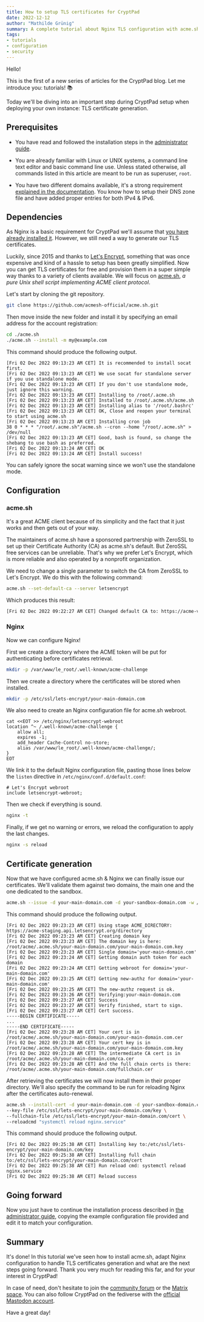 ```yaml
---
title: How to setup TLS certificates for CryptPad
date: 2022-12-12
author: "Mathilde Grünig"
summary: A complete tutorial about Nginx TLS configuration with acme.sh
tags:
- tutorials
- configuration
- security 
--- 
```


Hello!

This is the first of a new series of articles for the CryptPad blog. Let me introduce you: tutorials! 📚

Today we'll be diving into an important step during CryptPad setup when deploying your own instance: TLS certificate generation.

## Prerequisites

* You have read and followed the installation steps in the [administrator guide](https://docs.cryptpad.org/en/admin_guide/).


* You are already familiar with Linux or UNIX systems, a command line text editor and basic command line use.
Unless stated otherwise, all commands listed in this article are meant to be run as superuser, `root`.

* You have two different domains available, it's a strong requirement [explained in the documentation](https://docs.cryptpad.org/en/admin_guide/installation.html#admin-domain-config). You know how to setup their DNS zone file and have added proper entries for both IPv4 & IPv6.

## Dependencies

As Nginx is a basic requirement for CryptPad we'll assume that [you have already installed it](https://nginx.org/en/linux_packages.html#Debian). However, we still need a way to generate our TLS certificates.

Luckily, since 2015 and thanks to [Let's Encrypt](https://letsencrypt.org), something that was once expensive and kind of a hassle to setup has been greatly simplified. Now you can get TLS certificates for free and provision them in a super simple way thanks to a variety of clients available. We will focus on [acme.sh](https://github.com/acmesh-official/acme.sh), *a pure Unix shell script implementing ACME client protocol*.

Let's start by cloning the git repository.

```bash
git clone https://github.com/acmesh-official/acme.sh.git
```

Then move inside the new folder and install it by specifying an email address for the account registration:

```bash
cd ./acme.sh
./acme.sh --install -m my@example.com
```

This command should produce the following output.

```
[Fri 02 Dec 2022 09:13:23 AM CET] It is recommended to install socat first.
[Fri 02 Dec 2022 09:13:23 AM CET] We use socat for standalone server if you use standalone mode.
[Fri 02 Dec 2022 09:13:23 AM CET] If you don't use standalone mode, just ignore this warning.
[Fri 02 Dec 2022 09:13:23 AM CET] Installing to /root/.acme.sh
[Fri 02 Dec 2022 09:13:23 AM CET] Installed to /root/.acme.sh/acme.sh
[Fri 02 Dec 2022 09:13:23 AM CET] Installing alias to '/root/.bashrc'
[Fri 02 Dec 2022 09:13:23 AM CET] OK, Close and reopen your terminal to start using acme.sh
[Fri 02 Dec 2022 09:13:23 AM CET] Installing cron job
38 0 * * * "/root/.acme.sh"/acme.sh --cron --home "/root/.acme.sh" > /dev/null
[Fri 02 Dec 2022 09:13:23 AM CET] Good, bash is found, so change the shebang to use bash as preferred.
[Fri 02 Dec 2022 09:13:24 AM CET] OK
[Fri 02 Dec 2022 09:13:24 AM CET] Install success!
```

You can safely ignore the socat warning since we won't use the standalone mode.

## Configuration

### acme.sh

It's a great ACME client because of its simplicity and the fact that it just works and then gets out of your way.

The maintainers of acme.sh have a sponsored partnership with ZeroSSL to set up their Certificate Authority (CA) as acme.sh's default. But ZeroSSL free services can be unreliable. That's why we prefer Let's Encrypt, which is more reliable and also operated by a nonprofit organization.

We need to change a single parameter to switch the CA from ZeroSSL to Let's Encrypt.
We do this with the following command:

```bash
acme.sh --set-default-ca --server letsencrypt
```

Which produces this result:

```bash
[Fri 02 Dec 2022 09:22:27 AM CET] Changed default CA to: https://acme-v02.api.letsencrypt.org/directory
```

### Nginx

Now we can configure Nginx!

First we create a directory where the ACME token will be put for authenticating before certificates retrieval. 
```bash
mkdir -p /var/www/le_root/.well-known/acme-challenge
```

Then we create a directory where the certificates will be stored when installed.
```bash
mkdir -p /etc/ssl/lets-encrypt/your-main-domain.com
```

We also need to create an Nginx configuration file for acme.sh webroot.
```nginx
cat <<EOT >> /etc/nginx/letsencrypt-webroot
location ^~ /.well-known/acme-challenge {
    allow all;
    expires -1;
    add_header Cache-Control no-store;
    alias /var/www/le_root/.well-known/acme-challenge/;
}
EOT
```

We link it to the default Nginx configuration file, pasting those lines below the `listen` directive in `/etc/nginx/conf.d/default.conf`:
```nginx
# Let's Encrypt webroot
include letsencrypt-webroot;
```

Then we check if everything is sound.
```bash
nginx -t
```

Finally, if we get no warning or errors, we reload the configuration to apply the last changes.
```bash
nginx -s reload
```

## Certificate generation

Now that we have configured acme.sh & Nginx we can finally issue our certificates. We'll validate them against two domains, the main one and the one dedicated to the sandbox.
```bash
acme.sh --issue -d your-main-domain.com -d your-sandbox-domain.com -w /var/www/le_root/
```

This command should produce the following output.

```
[Fri 02 Dec 2022 09:23:23 AM CET] Using stage ACME_DIRECTORY: https://acme-staging.api.letsencrypt.org/directory
[Fri 02 Dec 2022 09:23:23 AM CET] Creating domain key
[Fri 02 Dec 2022 09:23:23 AM CET] The domain key is here: /root/acme/.acme.sh/your-main-domain.com/your-main-domain.com.key
[Fri 02 Dec 2022 09:23:23 AM CET] Single domain='your-main-domain.com'
[Fri 02 Dec 2022 09:23:24 AM CET] Getting domain auth token for each domain
[Fri 02 Dec 2022 09:23:24 AM CET] Getting webroot for domain='your-main-domain.com'
[Fri 02 Dec 2022 09:23:25 AM CET] Getting new-authz for domain='your-main-domain.com'
[Fri 02 Dec 2022 09:23:25 AM CET] The new-authz request is ok.
[Fri 02 Dec 2022 09:23:26 AM CET] Verifying:your-main-domain.com
[Fri 02 Dec 2022 09:23:27 AM CET] Success
[Fri 02 Dec 2022 09:23:27 AM CET] Verify finished, start to sign.
[Fri 02 Dec 2022 09:23:27 AM CET] Cert success.
-----BEGIN CERTIFICATE-----
...
-----END CERTIFICATE-----
[Fri 02 Dec 2022 09:23:28 AM CET] Your cert is in  /root/acme/.acme.sh/your-main-domain.com/your-main-domain.com.cer 
[Fri 02 Dec 2022 09:23:28 AM CET] Your cert key is in  /root/acme/.acme.sh/your-main-domain.com/your-main-domain.com.key 
[Fri 02 Dec 2022 09:23:28 AM CET] The intermediate CA cert is in  /root/acme/.acme.sh/your-main-domain.com/ca.cer 
[Fri 02 Dec 2022 09:23:28 AM CET] And the full chain certs is there:  /root/acme/.acme.sh/your-main-domain.com/fullchain.cer 
```

After retrieving the certificates we will now install them in their proper directory. We'll also specify the command to be run for reloading Nginx after the certificates auto-renewal.
```bash
acme.sh --install-cert -d your-main-domain.com -d your-sandbox-domain.com \
--key-file /etc/ssl/lets-encrypt/your-main-domain.com/key \
--fullchain-file /etc/ssl/lets-encrypt/your-main-domain.com/cert \
--reloadcmd "systemctl reload nginx.service"
```

This command should produce the following output.

```
[Fri 02 Dec 2022 09:25:38 AM CET] Installing key to:/etc/ssl/lets-encrypt/your-main-domain.com/key
[Fri 02 Dec 2022 09:25:38 AM CET] Installing full chain to:/etc/ssl/lets-encrypt/your-main-domain.com/cert
[Fri 02 Dec 2022 09:25:38 AM CET] Run reload cmd: systemctl reload nginx.service
[Fri 02 Dec 2022 09:25:38 AM CET] Reload success
```

## Going forward

Now you just have to continue the installation process described in [the administrator guide](https://docs.cryptpad.org/en/admin_guide/installation.html#install-and-configure-nginx), copying the example configuration file provided and edit it to match your configuration.

## Summary

It's done! In this tutorial we've seen how to install acme.sh, adapt Nginx configuration to handle TLS certificates generation and what are the next steps going forward. Thank you very much for reading this far, and for your interest in CryptPad!

In case of need, don't hesitate to join the [community forum](https://forum.cryptpad.org) or the [Matrix space](https://matrix.to/#/#cryptpad:matrix.xwiki.com). You can also follow CryptPad on the fediverse with the [official Mastodon account](https://fosstodon.org/@cryptpad).

Have a great day!
